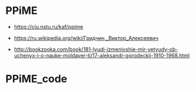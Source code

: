 # PPiME
* https://ciu.nstu.ru/kaf/ppime
* https://ru.wikipedia.org/wiki/Гридчин,_Виктор_Алексеевич

* http://bookzooka.com/book/181-lyudi-izmenivshie-mir-yetyudy-ob-uchenyx-i-o-nauke-moldaver-ti/17-aleksandr-gorodeckij-1910-1968.html
# PPiME_code
